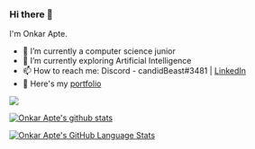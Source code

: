 ### Hi there 👋

I'm Onkar Apte.

- 🔭 I’m currently a computer science junior
- 🌱 I’m currently exploring Artificial Intelligence
- 📫 How to reach me: Discord - candidBeast#3481 | [LinkedIn](https://www.linkedin.com/in/onapte)
- 📗 Here's my [portfolio](https://onapte.github.io/)

![](https://komarev.com/ghpvc/?username=onapte&color=blueviolet)

[![Onkar Apte's github stats](https://github-readme-stats.vercel.app/api?username=onapte&theme=tokyonight)](https://github.com/onapte/github-readme-stats)    

[![Onkar Apte's GitHub Language Stats](https://github-readme-stats.vercel.app/api/top-langs/?username=onapte&langs_count=5&theme=tokyonight)]()
